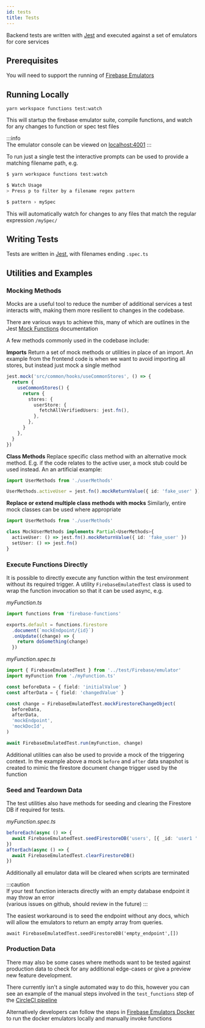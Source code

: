 ```yaml
---
id: tests
title: Tests
---
```


Backend tests are written with [Jest](https://jestjs.io/docs/getting-started) and executed against a set of emulators for core services

## Prerequisites

You will need to support the running of [Firebase Emulators](https://firebase.google.com/docs/emulator-suite/install_and_configure#install_the_local_emulator_suite)

## Running Locally

```
yarn workspace functions test:watch
```

This will startup the firebase emulator suite, compile functions, and watch for any changes to function or spec test files

:::info  
The emulator console can be viewed on [localhost:4001](http://localhost:4001)
:::

To run just a single test the interactive prompts can be used to provide a matching filename path, e.g.

```sh
$ yarn workspace functions test:watch

$ Watch Usage
> Press p to filter by a filename regex pattern

$ pattern › mySpec

```

This will automatically watch for changes to any files that match the regular expression `/mySpec/`

## Writing Tests

Tests are written in [Jest](https://jestjs.io/docs/getting-started), with filenames ending `.spec.ts`

## Utilities and Examples

### Mocking Methods

Mocks are a useful tool to reduce the number of additional services a test interacts with, making them more resilient to changes in the codebase.

There are various ways to achieve this, many of which are outlines in the Jest [Mock Functions](https://jestjs.io/docs/mock-functions) documentation

A few methods commonly used in the codebase include:

**Imports**
Return a set of mock methods or utilities in place of an import. An example from the frontend code is when we want to avoid importing all stores, but instead just mock a single method

```ts
jest.mock('src/common/hooks/useCommonStores', () => {
  return {
    useCommonStores() {
      return {
        stores: {
          userStore: {
            fetchAllVerifiedUsers: jest.fn(),
          },
        },
      }
    },
  }
})
```

**Class Methods**
Replace specific class method with an alternative mock method. E.g. if the code relates to the active user, a mock stub could be used instead. An an artificial example:

```ts
import UserMethods from './userMethods'

UserMethods.activeUser = jest.fn().mockReturnValue({ id: 'fake_user' })
```

**Replace or extend multiple class methods with mocks**
Similarly, entire mock classes can be used where appropriate

```ts
import UserMethods from './userMethods'

class MockUserMethods implements Partial<UserMethods>{
  activeUser: () => jest.fn().mockReturnValue({ id: 'fake_user' })
  setUser: () => jest.fn()
}
```

### Execute Functions Directly

It is possible to directly execute any function within the test environment without its required trigger.
A utility `FirebaseEmulatedTest` class is used to wrap the function invocation so that it can be used async, e.g.

_myFunction.ts_

```ts
import functions from 'firebase-functions'

exports.default = functions.firestore
  .document(`mockEndpoint/{id}`)
  .onUpdate((change) => {
    return doSomething(change)
  })
```

_myFunction.spec.ts_

```ts
import { FirebaseEmulatedTest } from '../test/Firebase/emulator'
import myFunction from './myFunction.ts'

const beforeData = { field: 'initialValue' }
const afterData = { field: 'changedValue' }

const change = FirebaseEmulatedTest.mockFirestoreChangeObject(
  beforeData,
  afterData,
  'mockEndpoint',
  'mockDocId',
)

await FirebaseEmulatedTest.run(myFunction, change)
```

Additional utilities can also be used to provide a mock of the triggering context. In the example above a mock `before` and `after` data snapshot is created to mimic the firestore document change trigger used by the function

### Seed and Teardown Data

The test utilities also have methods for seeding and clearing the Firestore DB if required for tests.

_myFunction.spec.ts_

```ts
beforeEach(async () => {
  await FirebaseEmulatedTest.seedFirestoreDB('users', [{ _id: 'user1 ' }])
})
afterEach(async () => {
  await FirebaseEmulatedTest.clearFirestoreDB()
})
```

Additionally all emulator data will be cleared when scripts are terminated

:::caution  
If your test function interacts directly with an empty database endpoint it may throw an error  
(various issues on github, should review in the future)
:::

The easiest workaround is to seed the endpoint without any docs, which will allow the emulators to return an empty array from queries.

```
await FirebaseEmulatedTest.seedFirestoreDB('empty_endpoint',[])
```

### Production Data

There may also be some cases where methods want to be tested against production data to check for any additional edge-cases or give a preview new feature development.

There currently isn't a single automated way to do this, however you can see an example of the manual steps involved in the `test_functions` step of the [CircleCI pipeline](https://github.com/ONEARMY/community-platform/blob/feat/aggregation-tests/.circleci/config.yml#L244-L245)

Alternatively developers can follow the steps in [Firebase Emulators Docker](./firebase-emulators-docker.md) to run the docker emulators locally and manually invoke functions
